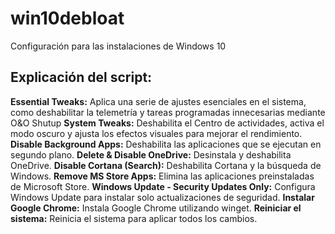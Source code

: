 # win10debloat
Configuración para las instalaciones de Windows 10

## Explicación del script:

**Essential Tweaks:** Aplica una serie de ajustes esenciales en el sistema, como deshabilitar la telemetría y tareas programadas innecesarias mediante O&O Shutup
**System Tweaks:** Deshabilita el Centro de actividades, activa el modo oscuro y ajusta los efectos visuales para mejorar el rendimiento.
**Disable Background Apps:** Deshabilita las aplicaciones que se ejecutan en segundo plano.
**Delete & Disable OneDrive:** Desinstala y deshabilita OneDrive.
**Disable Cortana (Search):** Deshabilita Cortana y la búsqueda de Windows.
**Remove MS Store Apps:** Elimina las aplicaciones preinstaladas de Microsoft Store.
**Windows Update - Security Updates Only:** Configura Windows Update para instalar solo actualizaciones de seguridad.
**Instalar Google Chrome:** Instala Google Chrome utilizando winget.
**Reiniciar el sistema:** Reinicia el sistema para aplicar todos los cambios.
